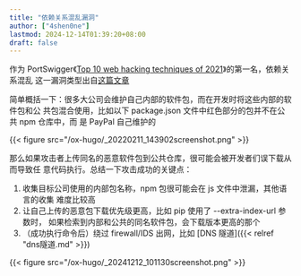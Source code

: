 ```yaml
---
title: "依赖关系混乱漏洞"
author: ["4shen0ne"]
lastmod: 2024-12-14T01:39:20+08:00
draft: false
---
```


作为 PortSwigger《[Top 10 web hacking techniques of 2021](https://portswigger.net/research/top-10-web-hacking-techniques-of-2021)》的第一名，依赖关系混乱
这一漏洞类型出自[这篇文章](https://medium.com/@alex.birsan/dependency-confusion-4a5d60fec610)

简单概括一下：很多大公司会维护自己内部的软件包，而在开发时将这些内部的软件包和公
共包混合使用，比如以下 package.json 文件中红色部分的包并不在公共 npm 仓库中，而
是 PayPal 自己维护的

{{< figure src="/ox-hugo/_20220211_143902screenshot.png" >}}

那么如果攻击者上传同名的恶意软件包到公共仓库，很可能会被开发者们误下载从而导致任
意代码执行。总结一下攻击成功的关键点：

1.  收集目标公司使用的内部包名称，npm 包很可能会在 js 文件中泄漏，其他语言的收集
    难度比较高
2.  让自己上传的恶意包下载优先级更高，比如 pip 使用了 --extra-index-url 参数时，
    如果检索到内部和公共的同名软件包，会下载版本更高的那个
3.  （成功执行命令后）绕过 firewall/IDS 出网，比如 [DNS 隧道]({{< relref "dns隧道.md" >}})

{{< figure src="/ox-hugo/_20241212_101130screenshot.png" >}}
